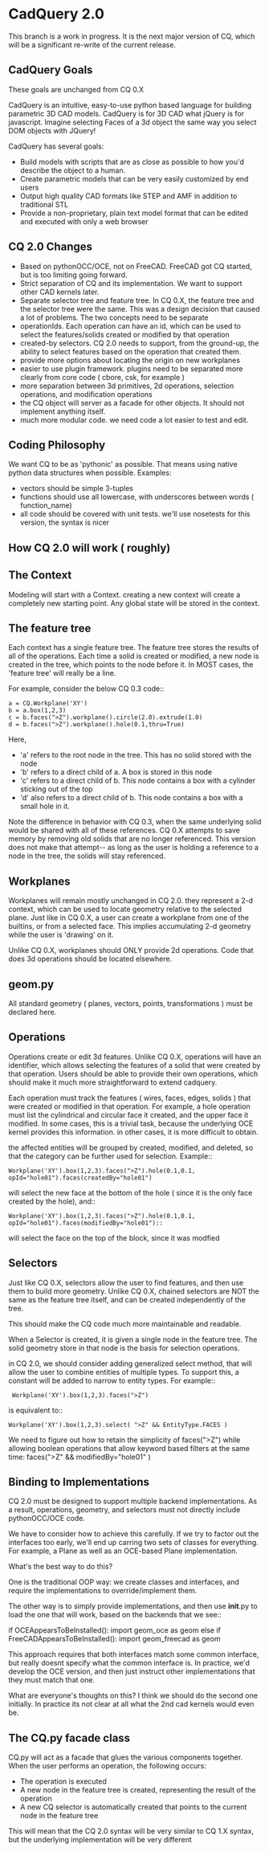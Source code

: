 CadQuery 2.0
========================================

This branch is a work in progress. It is the next major version of CQ, which will be a significant re-write
of the current release.

CadQuery Goals
-----------------

These goals are unchanged from CQ 0.X

CadQuery is an intuitive, easy-to-use python based language for building parametric 3D CAD models.  CadQuery is for 3D CAD what jQuery is for javascript.  Imagine selecting Faces of a 3d object the same way you select DOM objects with JQuery!

CadQuery has several goals:

* Build models with scripts that are as close as possible to how you'd describe the object to a human.
* Create parametric models that can be very easily customized by end users
* Output high quality CAD formats like STEP and AMF in addition to traditional STL
* Provide a non-proprietary, plain text model format that can be edited and executed with only a web browser

CQ 2.0 Changes
--------------------

* Based on pythonOCC/OCE, not on FreeCAD. FreeCAD got CQ started, but is too limiting going forward.
* Strict separation of CQ and its implementation. We want to support other CAD kernels later.
* Separate selector tree and feature tree.  In CQ 0.X, the feature tree and the selector tree were the same. This was a design decision that caused a lot of problems.  The two concepts need to be separate
* operationIds. Each operation can have an id, which can be used to select the features/solids created or modified by that operation
* created-by selectors. CQ 2.0 needs to support, from the ground-up, the ability to select features based on the operation that created them.
* provide more options about locating the origin on new workplanes
* easier to use plugin framework. plugins need to be separated more clearly from core code ( cbore, csk, for example )
* more separation between 3d primitives, 2d operations, selection operations, and modification operations
* the CQ object will server as a facade for other objects. It should not implement anything itself.
* much more modular code. we need code a lot easier to test and edit. 

Coding Philosophy
---------------------
We want CQ to be as 'pythonic' as possible. That means using native python data structures when possible. 
Examples:

* vectors should be simple 3-tuples
* functions should use all lowercase, with underscores between words ( function_name)
* all code should be covered with unit tests. we'll use nosetests for this version, the syntax is nicer


How CQ 2.0 will work ( roughly)
--------------------------------

The Context
------------
Modeling will start with a Context. creating a new context will create a completely new starting point. 
Any global state will be stored in the context.

The feature tree
-----------------
Each context has a single feature tree. The feature tree stores the results of all of the operations.
Each time a solid is created or modified, a new node is created in the tree, which points to the node before it.
In MOST cases, the 'feature tree' will really be a line.  

For example, consider the below CQ 0.3 code::

	a = CQ.Workplane('XY')
	b = a.box(1,2,3)
	c = b.faces(">Z").workplane().circle(2.0).extrude(1.0)
	d = b.faces(">Z").workplane().hole(0.1,thru=True)
   
Here, 
 * 'a' refers to the root node in the tree. This has no solid stored with the node 
 * 'b' refers to a direct child of a.  A box is stored in this node
 * 'c' refers to a direct child of b.  This node contains a box with a cylinder sticking out of the top
 * 'd' also refers to a direct child of b. This node contains a box with a small hole in it.

Note the difference in behavior with CQ 0.3, when the same underlying solid would be shared with all of these references.
CQ 0.X attempts to save memory by removing old solids that are no longer referenced.  This version does not make that attempt--
as long as the user is holding a reference to a node in the tree, the solids will stay referenced.

Workplanes
-------------
Workplanes will remain mostly unchanged in CQ 2.0.  they represent a 2-d context, which can be used to locate geometry
relative to the selected plane. Just like in CQ 0.X, a user can create a workplane from one of the builtins, or from a selected
face. This implies accumulating 2-d geometry while the user is 'drawing' on it.

Unlike CQ 0.X, workplanes should ONLY provide 2d operations.  Code that does 3d operations should be located elsewhere.

geom.py
-----------
All standard geometry ( planes, vectors, points, transformations ) must be declared here.

Operations
-------------
Operations create or edit 3d features. Unlike CQ 0.X, operations will have an identifier, which allows selecting the features
of a solid that were created by that operation.  Users should be able to provide their own operations, which should make it
much more straightforward to extend cadquery.

Each operation must track the features ( wires, faces, edges, solids ) that were created or modified in that operation. For
example, a hole operation must list the cylindrical and circular face it created, and the upper face it modified. In some
cases, this is a trivial task, because the underlying OCE kernel provides this information. in other cases, it is more difficult
to obtain. 

the affected entities will be grouped by created, modified, and deleted, so that the category can be further used for selection.
Example::

    Workplane('XY').box(1,2,3).faces(">Z").hole(0.1,0.1, opId="hole01").faces(createdBy="hole01")
	
will select the new face at the bottom of the hole ( since it is the only face created by the hole), and::

	Workplane('XY').box(1,2,3).faces(">Z").hole(0.1,0.1, opId="hole01").faces(modifiedBy="hole01")::

will select the face on the top of the block, since it was modfied


Selectors
-----------
Just like CQ 0.X, selectors allow the user to find features, and then use them to build more geometry.
Unlike CQ 0.X, chained selectors are NOT the same as the feature tree itself, and can be created independently of the tree.

This should make the CQ code much more maintainable and readable.

When a Selector is created, it is given a single node in the feature tree. The solid geometry store in that node is the basis
for selection operations.  

in CQ 2.0, we should consider adding generalized select method, that will allow the user to combine entities of multiple types.
To support this, a constant will be added to narrow to entity types. For example::

     Workplane('XY').box(1,2,3).faces(">Z")
	 
is equivalent to::

	Workplane('XY').box(1,2,3).select( ">Z" && EntityType.FACES )
  
We need to figure out how to retain the simplicity of faces(">Z") while allowing boolean operations that allow keyword based
filters at the same time:  faces(">Z" && modifiedBy="hole01" ) 

  
Binding to Implementations
---------------------------
CQ 2.0 must be designed to support multiple backend implementations. As a result, operations, geometry, and selectors
must not directly include pythonOCC/OCE code. 

We have to consider how to achieve this carefully.  If we try to factor out the interfaces too early, we'll end up carring
two sets of classes for everything. For example, a Plane as well as an OCE-based Plane implementation.

What's the best way to do this? 

One is the traditional OOP way: we create classes and interfaces, and require the implementations to override/implement them.

The other way is to simply provide implementations, and then use __init__.py to load the one that will work, based on the 
backends that we see::

 if OCEAppearsToBeInstalled():
     import geom_oce as geom
 else if FreeCADAppearsToBeInstalled():
     import geom_freecad as geom

This approach requires that both interfaces match some common interface, but really doesnt specify what the common interface is.
In practice, we'd develop the OCE version, and then just instruct other implementations that they must match that one.

What are everyone's thoughts on this? I think we should do the second one initially.  In practice its not clear at all what the
2nd cad kernels would even be.

The CQ.py facade class
-----------------------

CQ.py will act as a facade that glues the various components together. When the user performs an operation, the following
occurs:
* The operation is executed
* A new node in the feature tree is created, representing the result of the operation
* A new CQ selector is automatically created that points to the current node in the feature tree

This will mean that the CQ 2.0 syntax will be very similar to CQ 1.X syntax, but the underlying implementation will be very different

